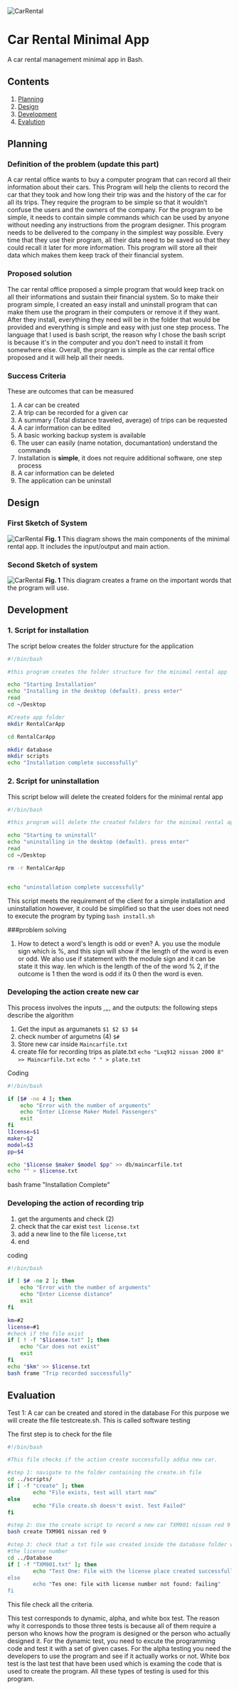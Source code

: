 ![CarRental](logo.png)

Car Rental Minimal App
===========================

A car rental management minimal app in Bash.

Contents
-----
  1. [Planning](#planning)
  1. [Design](#design)
  1. [Development](#development)
  1. [Evalution](#evaluation)

Planning
----------
### Definition of the problem (update this part)
A car rental office wants to buy a computer program that can record all their information about their cars. This Program will help the clients to record the car that they took and how long their trip was and the history of the car for all its trips. They require the program to be simple so that it wouldn’t confuse the users and the owners of the company. For the program to be simple, it needs to contain simple commands which can be used by anyone without needing any instructions from the program designer. This program needs to be delivered to the company in the simplest way possible. Every time that they use their program, all their data need to be saved so that they could recall it later for more information. This program will store all their data which makes them keep track of their financial system. 

### Proposed solution
The car rental office proposed a simple program that would keep track on all their informations and sustain their financial system. So to make their program simple, I created an easy install and uninstall program that can make them use the program in their computers or remove it if they want. After they install, everything they need will be in the folder that would be provided and everything is simple and easy with just one step process. The language that I used is bash script, the reason why I chose the bash script is because it's in the computer and you don't need to install it from somewhere else. Overall, the program is simple as the car rental office proposed and it will help all their needs. 

### Success Criteria
These are outcomes that can be measured
1. A car can be created
2. A trip can be recorded for a given car
3. A summary (Total distance traveled, average) of trips can be requested
4. A car information can be edited
5. A basic working backup system is available
6. The user can easily (name notation, documantation) understand the commands
7. Installation is **simple**, it does not require additional software, one step process
8. A car information can be deleted
9. The application can be uninstall


Design
---------
### First Sketch of System
![CarRental](System.jpg)
**Fig. 1** This diagram shows the main components of the minimal 
rental app. It includes the input/output and main action.

### Second Sketch of system
![CarRental](prosys.jpg)
**Fig. 1** This diagram creates a frame on the important words
that the program will use. 

Development
--------
### 1. Script for installation
The script below creates the folder structure for the application
```.sh
#!/bin/bash

#this program creates the folder structure for the minimal rental app

echo "Starting Installation"
echo "Installing in the desktop (default). press enter"
read
cd ~/Desktop

#Create app folder
mkdir RentalCarApp

cd RentalCarApp

mkdir database
mkdir scripts
echo "Installation complete successfully"

```
### 2. Script for uninstallation
This script below will delete the created folders for the minimal rental app
```.sh
#!/bin/bash

#this program will delete the created folders for the minimal rental app

echo "Starting to uninstall"
echo "uninstalling in the desktop (default). press enter"
read
cd ~/Desktop

rm -r RentalCarApp


echo "uninstallation complete successfully"
```

This script meets the requirement of the client for a simple installation and uninstallation 
however, it could be simplified so that the user does not need to execute the program by typing ``bash install.sh``

###problem solving
1. How to detect a word's length is odd or even?
  A. you use the module sign which is %, and this sign will show if the length of the word is even or odd. We also use if statement with the module sign and it can be state it this way. len which is the length of the of the word % 2, if the outcome is 1 then the word is odd if its 0 then the word is even. 

### Developing the action create new car
This process involves the inputs _,_,_,_, and the outputs:
the following steps describe the algorithm
1. Get the input as argumanets `$1 $2 $3 $4`
2. check number of argumetns (4) `$#`
3. Store new car inside `Maincarfile.txt`
4. create file for recording trips as plate.txt
`echo "Lxq912 nissan 2000 8" >> Maincarfile.txt`
`echo " " > plate.txt`
 
 Coding 
```.sh
#!/bin/bash

if [$# -ne 4 ]; then
	echo "Error with the number of arguments"
	echo "Enter LIcense Maker Model Passengers"
	exit
fi
lIcense=$1 
maker=$2
model=$3
pp=$4

echo "$license $maker $model $pp" >> db/maincarfile.txt
echo "" > $license.txt
```

bash frame "Installation Complete"
### Developing the action of recording trip
1. get the arguments and check (2)
2. check that the car exist `test license.txt`
3. add a new line to the file `license,txt`
4. end

coding
```.sh
#!/bin/bash

if [ $# -ne 2 ]; then
	echo "Error with the number of arguments"
	echo "Enter License distance"
	exit
fi

km=#2
license=#1
#check if the file exist
if [ ! -f "$license.txt" ]; then
	echo "Car does not exist"
	exit
fi
echo "$km" >> $license.txt
bash frame "Trip recorded successfully"
```

Evaluation
-----------
Test 1: A car can be created and stored in the database
For this purpose we will create the file testcreate.sh. This is called software testing 

The first step is to check for the file

```.sh
#!/bin/bash

#This file checks if the action create successfully addsa new car.

#step 1: navigate to the folder containing the create.sh file
cd ../scripts/
if [ -f "create" ]; then
        echo "File exists, test will start now"
else
        echo "File create.sh doesn't exist. Test Failed"
fi

#step 2: Use the create script to record a new car TXM901 nissan red 9
bash create TXM901 nissan red 9

#step 3: check that a txt file was created inside the database folder with
#the license number
cd ../Database
if [ -f "TXM901.txt" ]; then
        echo "Test One: File with the license place created successfully. passe$
else
        echo "Tes one: file with license number not found: failing"
fi
```

This file check all the criteria.

This test corresponds to dynamic, alpha, and white box test. The reason why it corresponds to those three tests is
because all of them require a person who knows how the program is designed or the person who actually designed it. 
For the dynamic test, you need to excute the programming code and test it with a set of given cases. For the alpha testing
you need the developers to use the program and see if it actually works or not. White box test is the last test that have been used which is examing the code that is used to create the program. All these types of testing is used for this program. 


